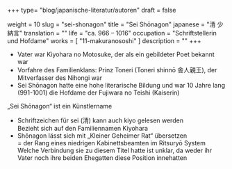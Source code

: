 +++
type= "blog/japanische-literatur/autoren"
draft = false

weight = 10
slug = "sei-shonagon"
title = "Sei Shōnagon"
japanese = "清 少納言"
translation = ""
life = "ca. 966 – 1016"
occupation = "Schriftstellerin und Hofdame"
works = [
  "11-makuranososhi"
]
description = ""
+++

- Vater war Kiyohara no Motosuke, der als ein gebildeter Poet bekannt war
- Vorfahre des Familienklans: Prinz Toneri (Toneri shinnō 舎人親王), der Mitverfasser des Nihongi war
- Sei Shōnagon hatte eine hohe literarische Bildung und war 10 Jahre lang (991-1001) die Hofdame der Fujiwara no Teishi (Kaiserin)

„Sei Shōnagon“ ist ein Künstlername  

- Schriftzeichen für sei (清) kann auch kiyo gelesen werden  
  Bezieht sich auf den Familiennamen Kiyohara
- Shōnagon lässt sich mit „Kleiner Geheimer Rat“ übersetzen  
  = der Rang eines niedrigen Kabinettsbeamten im Ritsuryō System  
  Welche Verbindung sie zu diesem Titel hatte ist unklar, da weder ihr Vater noch ihre beiden Ehegatten diese Position innehatten
